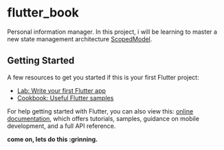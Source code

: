 # flutter_book

Personal information manager. In this project, i will be learning to master
a new state management architecture [ScopedModel](https://pub.dev/packages/scoped_model).

## Getting Started

A few resources to get you started if this is your first Flutter project:

- [Lab: Write your first Flutter app](https://flutter.dev/docs/get-started/codelab)
- [Cookbook: Useful Flutter samples](https://flutter.dev/docs/cookbook)

For help getting started with Flutter, you can also view this:
[online documentation](https://flutter.dev/docs), which offers tutorials,
samples, guidance on mobile development, and a full API reference.

**come on, lets do this :grinning.**
